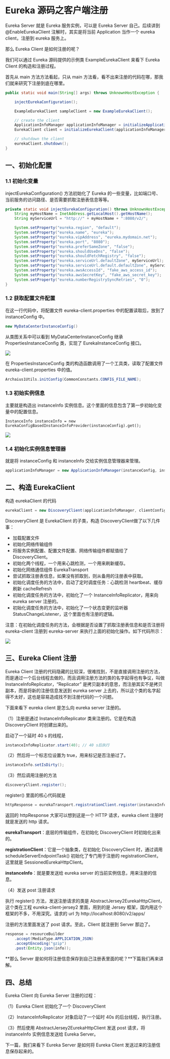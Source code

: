 # Eureka 源码之客户端注册

Eureka Server 就是 Eureka 服务实例，可以是 Eureka Server 自己。后续讲到 @EnableEurekaClient 注解时，其实是将当前 Application 当作一个 eureka client，注册到 eureka 服务上。

那么 Eureka Client 是如何注册的呢？

我们可以通过 Eureka 源码提供的示例类 ExampleEurekaClient 来看下 Eureka Client 的构造和注册过程。

首先从 main 方法方法看起，只从 main 方法看，看不出来注册的代码在哪，那我们就来研究下注册到底在哪里。

```java
public static void main(String[] args) throws UnknownHostException {

    injectEurekaConfiguration();

    ExampleEurekaClient sampleClient = new ExampleEurekaClient();

    // create the client
    ApplicationInfoManager applicationInfoManager = initializeApplicationInfoManager(new MyDataCenterInstanceConfig());
    EurekaClient client = initializeEurekaClient(applicationInfoManager, new DefaultEurekaClientConfig());

    // shutdown the client
    eurekaClient.shutdown();
}
```

## 一、初始化配置

### 1.1 初始化变量

injectEurekaConfiguration() 方法初始化了 Eureka 的一些变量，比如端口号、当前服务的访问路径、是否需要抓取注册表信息等等。

```java
private static void injectEurekaConfiguration() throws UnknownHostException {
    String myHostName = InetAddress.getLocalHost().getHostName();
    String myServiceUrl = "http://" + myHostName + ":8080/v2/";

    System.setProperty("eureka.region", "default");
    System.setProperty("eureka.name", "eureka");
    System.setProperty("eureka.vipAddress", "eureka.mydomain.net");
    System.setProperty("eureka.port", "8080");
    System.setProperty("eureka.preferSameZone", "false");
    System.setProperty("eureka.shouldUseDns", "false");
    System.setProperty("eureka.shouldFetchRegistry", "false");
    System.setProperty("eureka.serviceUrl.defaultZone", myServiceUrl);
    System.setProperty("eureka.serviceUrl.default.defaultZone", myServiceUrl);
    System.setProperty("eureka.awsAccessId", "fake_aws_access_id");
    System.setProperty("eureka.awsSecretKey", "fake_aws_secret_key");
    System.setProperty("eureka.numberRegistrySyncRetries", "0");
}
```

### 1.2 获取配置文件配置

在这一行代码中，将配置文件 eureka-client.properties 中的配置读取后，放到了 instanceConfig 中。

```java
new MyDataCenterInstanceConfig()
```

从类图关系中可以看到 MyDataCenterInstanceConfig 继承 PropertiesInstanceConfig 类，实现了 EurekaInstanceConfig 接口。

![](http://cdn.jayh.club/blog/20211009/kpnCojWV9Ukp.png?imageslim)

在 PropertiesInstanceConfig  类的构造函数调用了一个工具类，读取了配置文件 eureka-client.properties 中的值。

```java
Archaius1Utils.initConfig(CommonConstants.CONFIG_FILE_NAME);
```

### 1.3 初始实例信息

主要就是构造出 instanceInfo 实例信息。这个里面的信息包含了第一步初始化变量中的配置信息。

```
InstanceInfo instanceInfo = new EurekaConfigBasedInstanceInfoProvider(instanceConfig).get();
```

![](http://cdn.jayh.club/blog/20211009/2PcXBDXz8xMl.png?imageslim)

### 1.4 初始化实例信息管理器

就是将 instanceConfig 和 instanceInfo 交给实例信息管理器来管理。

```java
applicationInfoManager = new ApplicationInfoManager(instanceConfig, instanceInfo);
```

## 二、构造 EurekaClient

构造 eurekaClient 的代码

```java
eurekaClient = new DiscoveryClient(applicationInfoManager, clientConfig);
```

 DiscoveryClient 是 EurekaClient 的子类，构造 DiscoveryClient做了以下几件事：

- 加载配置文件
- 初始化网络传输组件
- 将服务实例配置、配置文件配置、网络传输组件都赋值给了 DiscoveryClient。
- 初始化两个线程，一个用来心跳检测，一个用来刷新缓存。
- 初始化网络通信组件 EurekaTransport
- 尝试抓取注册表信息，如果没有抓取到，则从备用的注册表中获取。
- 初始化调度任务的方法中，启动了定时调度任务：心跳检测 heartbeat、缓存刷新 cacheRefresh
- 初始化调度任务的方法中，初始化了一个 InstanceInfoReplicator，用来向 eureka server 注册的。
- 初始化调度任务的方法中，初始化了一个状态变更的监听器 StatusChangeListener，这个里面也有注册的逻辑。

注意：在初始化调度任务的方法，会根据是否设置了抓取注册表信息和是否注册将 eureka-client 注册到 eureka-server 来执行上面的初始化操作。如下代码所示：

![](http://cdn.jayh.club/blog/20211009/isN9jUyapHLt.png?imageslim)

## 三、Eureka Client 注册

Eureka Client 注册的代码隐藏的比较深，很难找到，不是直接调用注册的方法，而是通过一个后台线程去做的，而且调用注册方法的类的名字起得也有争议，叫做 InstanceInfoReplicator，“Replicator” 是拷贝副本的意思，而注册其实不是拷贝副本，而是将新的注册信息发送到 eureka server 上去的，所以这个类的名字起得不太好，这也是容易造成找不到注册代码的一个问题。

下面来看下 eureka client 是怎么向 eureka server 注册的。

（1）注册是通过 InstanceInfoReplicator 类来注册的。它是在构造 DiscoveryClient 时创建出来的。

启动了一个延时 40 s 的线程，

```java
instanceInfoReplicator.start(40); // 40 s后执行
```

（2）然后将一个标志位设置为 true，用来标记是否注册过了。

```java
instanceInfo.setIsDirty();
```

（3）然后调用注册的方法

```java
discoveryClient.register();
```

register() 里面的核心代码就是

```java
httpResponse = eurekaTransport.registrationClient.register(instanceInfo);
```

返回的 httpResponse 大家可以想到这是一个 HTTP 请求，eureka client 注册时就是发送的 http 请求。

**eurekaTransport**：底层的传输组件，在初始化 DiscoveryClient 时初始化出来的。

**registrationClient**：它是一个抽象类，在初始化 DiscoveryClient  时，通过调用 scheduleServerEndpointTask() 初始化了专门用于注册的 registrationClient，这里就是 SessionedEurekaHttpClient。

**instanceInfo**：就是要发送给 eureka server 的当前实例信息，用来注册的信息。

（4）发送 post 注册请求

执行 register() 方法，发送注册请求的类是 AbstractJersey2EurekaHttpClient，这个类在工程 eureka-client-jersey2 里面，用到的是 Jersey 框架，国内用这个框架的不多，不用深究。请求的 url 为 http://localhost:8080/v2/apps/<appName>

注册的方法里面发送了 post 请求。至此，Client 就注册到 Server 那边了。

```java
response = resourceBuilder
    .accept(MediaType.APPLICATION_JSON)
    .acceptEncoding("gzip")
    .post(Entity.json(info));
```

**那么 Server 是如何将注册信息保存到自己注册表里面的呢？**下篇我们再来讲解。

## 四、总结

Eureka Client 向 Eureka Server 注册的过程：

（1）Eureka Client 初始化了一个 DiscoveryClient

（2）InstanceInfoReplicator 对象启动了一个延时 40s 的后台线程，执行注册。

（3）然后使用 AbstractJersey2EurekaHttpClient 发送 post 请求，将 instanceInfo 实例信息发送给 Eureka Server。

下一篇，我们来看下 Eureka Server 是如何将 Eureka Client 发送过来的注册信息保存起来的。

